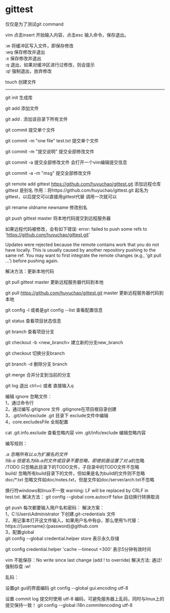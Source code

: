 # gittest
仅仅是为了测试git command

vim   点击insert 开始输入内容，点击esc 输入命令，保存退出。

:w    将缓冲区写入文件，即保存修改<br>
:wq   保存修改并退出<br>
:x    保存修改并退出<br>
:q    退出，如果对缓冲区进行过修改，则会提示<br>
:q!   强制退出，放弃修改<br>

touch <name> 创建文件

------------------------------------
git init  生成库

git add  <name> 添加文件

git add . 添加该目录下所有文件

git commit <name> 提交单个文件

git commit -m "one file" test.txt  提交单个文件  

git commit -m "提交说明"  提交全部修改文件

git commit -a 提交全部修改文件 会打开一个vim编辑提交信息

git commit -a -m "msg"  提交全部修改文件


git remote add gittest https://github.com/huyuchao/gittest.git     添加远程仓库
gittest 是别名
作用：将https://github.com/huyuchao/gittest.git 起名为gittest，以后提交可以直接用gittest代替
调用一次就可以

git rename oldname newname 修改别名


git push gittest master  将本地代码提交到远程服务器

如果远程代码被修改，会有如下错误:
error: failed to push some refs to 'https://github.com/huyuchao/gittest.git'

Updates were rejected because the remote contains work that you do not have locally. 
This is usually caused by another repository pushing to the same ref. 
You may want to first integrate the remote changes
(e.g., 'git pull ...') before pushing again.

解决方法：更新本地代码


git pull gittest master  更新远程服务器代码到本地

git pull https://github.com/huyuchao/gittest.git master 更新远程服务器代码到本地


git config -l  或者是git config --list  查看配置信息

git status   查看项目状态信息

git branch   查看项目分支

git checkout -b <new_branch> 建立新的分支new_branch

git checkout <branch>  切换分支branch

git branch -d <branch>  删除分支 branch

git merge <branch>  合并分支到当前的分支

git log 退出  ctrl+c 或者 直接输入q


编辑 ignore 忽略文件：<br>
1，通过命令行<br>
2，通过编写.gitignore 文件   .gitignore在项目根目录创建<br>
3，.git/info/exclude  .git 目录下 exclude文件中编辑<br>
4，core.excludesFile  全局配置<br>

cat .git.info.exclude 查看忽略内容
vim .git/info/exclude 编辑忽略内容

编写规则：

*.a           忽略所有以.a为扩展名的文件    <br>
!lib.a        但是名为lib.a的文件或目录不要忽略，即使前面设置了对*.a的忽略<br>
/TODO         只忽略此目录下的TODO文件，子目录中的TODO文件不忽略<br>
build/        忽略所有build目录下的文件，但如果是名为build的文件则不忽略<br>
doc/*.txt     忽略文件如doc/notes.txt，但是文件如doc/server/arch.txt不忽略<br>




换行符windows和linux不一致
warning: LF will be replaced by CRLF in test.txt.
解决方法：
git config --global core.autocrlf false   自动换行转换取消


git push 每次都要输入用户名和密码：
解决方案：<br>
1，C:\Users\Administrator  下创建.git-credentials 文件<br>
2，用记事本打开这文件输入，如果用户名中有@，那么使用%代替：<br>
   https://{username}:{password}@github.com<br>
3，配置global<br>
   git config --global credential.helper store    表示永久存储

   git config credential.helper 'cache --timeout =300' 表示5分钟有效时间


vim 不能保存：No write since last change (add ! to override)
解决方法: 通过!强制存盘  :w!


乱码：

设置git gui的界面编码
git config --global gui.encoding utf-8

设置 commit log 提交时使用 utf-8 编码，可避免服务器上乱码，同时与linux上的提交保持一致！
git config --global i18n.commitencoding utf-8







